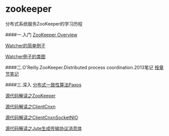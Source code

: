 zookeeper
=========

分布式系统服务ZooKeeper的学习历程

####一.入门
[ZooKeeper Overview](https://github.com/wmydz1/zookeeperbook/blob/master/docs/overview.md)

[Watcher的简单例子](https://github.com/wmydz1/zookeeperbook/blob/master/docs/java-example.md)

[Watcher例子的类图](https://raw.github.com/wmydz1/zookeeperbook/master/docs/class-java-example.png)

####二.O'Reilly.ZooKeeper.Distributed process coordination.2013笔记
[按章节笔记](https://github.com/llohellohe/llohellohe.github.com/tree/master/readers/ZooKeeper)

####三.深入
[分布式一致性算法Paxos](http://www.hiyangqi.com/%E5%88%86%E5%B8%83%E5%BC%8F/paxos.html)

[源代码解读之ZooKeeper](http://www.hiyangqi.com/%E5%88%86%E5%B8%83%E5%BC%8F/read-zookeeper-source-code-zookeeper.html)

[源代码解读之ClientCnxn](http://www.hiyangqi.com/%E5%88%86%E5%B8%83%E5%BC%8F/read-zookeeper-source-code-client-cnxn.html)

[源代码解读之ClientCnxnSocketNIO](http://www.hiyangqi.com/%E5%88%86%E5%B8%83%E5%BC%8F/read-zookeeper-source-code-nio-socket.html)

[源代码解读之Jute生成传输协议消息体](https://github.com/llohellohe/llohellohe.github.com/tree/master/readers/ZooKeeper/11-传输协议.md)


